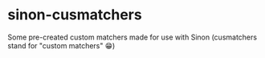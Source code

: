 # sinon-cusmatchers
Some pre-created custom matchers made for use with Sinon (cusmatchers stand for "custom matchers" :grin:)
